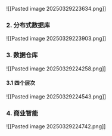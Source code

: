 ![[Pasted image 20250329223634.png]]
### 2. 分布式数据库
![[Pasted image 20250329223903.png]]
### 3. 数据仓库
![[Pasted image 20250329224258.png]]
#### 3.1 四个层次
![[Pasted image 20250329224543.png]]
### 4. 商业智能
![[Pasted image 20250329224742.png]]











